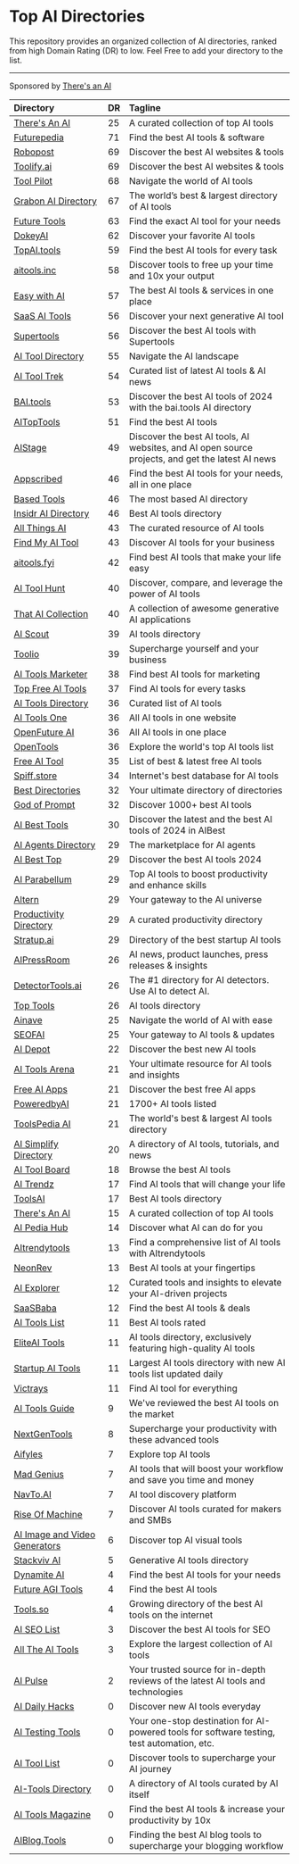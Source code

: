 # Top AI Directories

This repository provides an organized collection of AI directories, ranked from high Domain Rating (DR) to low. Feel Free to add your directory to the list.

---

Sponsored by [There's an AI](https://theresanai.com)



| Directory | DR | Tagline |
|:----------|:----------|:----------|
| [There's An AI](https://thenextaidirectory.com/go/theres-an-ai) | 25 | A curated collection of top AI tools |
| [Futurepedia](https://thenextaidirectory.com/go/futurepedia) | 71 | Find the best AI tools & software |
| [Robopost](https://thenextaidirectory.com/go/robopost) | 69 | Discover the best AI websites & tools |
| [Toolify.ai](https://thenextaidirectory.com/go/toolify-ai) | 69 | Discover the best AI websites & tools |
| [Tool Pilot](https://thenextaidirectory.com/go/tool-pilot) | 68 | Navigate the world of AI tools |
| [Grabon AI Directory](https://thenextaidirectory.com/go/grabon-ai-directory) | 67 | The world’s best & largest directory of AI tools |
| [Future Tools](https://thenextaidirectory.com/go/future-tools) | 63 | Find the exact AI tool for your needs |
| [DokeyAI](https://thenextaidirectory.com/go/dokeyai) | 62 | Discover your favorite AI tools |
| [TopAI.tools](https://thenextaidirectory.com/go/topai-tools) | 59 | Find the best AI tools for every task |
| [aitools.inc](https://thenextaidirectory.com/go/aitools-inc) | 58 | Discover tools to free up your time and 10x your output |
| [Easy with AI](https://thenextaidirectory.com/go/easy-with-ai) | 57 | The best AI tools & services in one place |
| [SaaS AI Tools](https://thenextaidirectory.com/go/saas-ai-tools) | 56 | Discover your next generative AI tool |
| [Supertools](https://thenextaidirectory.com/go/supertools) | 56 | Discover the best AI tools with Supertools |
| [AI Tool Directory](https://thenextaidirectory.com/go/ai-tool-directory) | 55 | Navigate the AI landscape |
| [AI Tool Trek](https://thenextaidirectory.com/go/ai-tool-trek) | 54 | Curated list of latest AI tools & AI news |
| [BAI.tools](https://thenextaidirectory.com/go/bai-tools) | 53 | Discover the best AI tools of 2024 with the bai.tools AI directory |
| [AITopTools](https://thenextaidirectory.com/go/aitoptools) | 51 | Find the best AI tools |
| [AIStage](https://thenextaidirectory.com/go/aistage) | 49 | Discover the best AI tools, AI websites, and AI open source projects, and get the latest AI news |
| [Appscribed](https://thenextaidirectory.com/go/appscribed) | 46 | Find the best AI tools for your needs, all in one place |
| [Based Tools](https://thenextaidirectory.com/go/based-tools) | 46 | The most based AI directory |
| [Insidr AI Directory](https://thenextaidirectory.com/go/insidr-ai-directory) | 46 | Best AI tools directory |
| [All Things AI](https://thenextaidirectory.com/go/all-things-ai) | 43 | The curated resource of AI tools |
| [Find My AI Tool](https://thenextaidirectory.com/go/find-my-ai-tool) | 43 | Discover AI tools for your business |
| [aitools.fyi](https://thenextaidirectory.com/go/aitools-fyi) | 42 | Find best AI tools that make your life easy |
| [AI Tool Hunt](https://thenextaidirectory.com/go/ai-tool-hunt) | 40 | Discover, compare, and leverage the power of AI tools |
| [That AI Collection](https://thenextaidirectory.com/go/that-ai-collection) | 40 | A collection of awesome generative AI applications |
| [AI Scout](https://thenextaidirectory.com/go/ai-scout) | 39 | AI tools directory |
| [Toolio](https://thenextaidirectory.com/go/toolio) | 39 | Supercharge yourself and your business |
| [AI Tools Marketer](https://thenextaidirectory.com/go/ai-tools-marketer) | 38 | Find best AI tools for marketing |
| [Top Free AI Tools](https://thenextaidirectory.com/go/top-free-ai-tools) | 37 | Find AI tools for every tasks |
| [AI Tools Directory](https://thenextaidirectory.com/go/ai-tools-directory-2) | 36 | Curated list of AI tools |
| [AI Tools One](https://thenextaidirectory.com/go/ai-tools-one) | 36 | All AI tools in one website |
| [OpenFuture AI](https://thenextaidirectory.com/go/openfuture-ai) | 36 | All AI tools in one place |
| [OpenTools](https://thenextaidirectory.com/go/opentools) | 36 | Explore the world's top AI tools list |
| [Free AI Tool](https://thenextaidirectory.com/go/free-ai-tool) | 35 | List of best & latest free AI tools |
| [Spiff.store](https://thenextaidirectory.com/go/spiff-store) | 34 | Internet's best database for AI tools |
| [Best Directories](https://thenextaidirectory.com/go/best-directories) | 32 | Your ultimate directory of directories |
| [God of Prompt](https://thenextaidirectory.com/go/god-of-prompt) | 32 | Discover 1000+ best AI tools |
| [AI Best Tools](https://thenextaidirectory.com/go/ai-best-tools) | 30 | Discover the latest and the best AI tools of 2024 in AIBest |
| [AI Agents Directory](https://thenextaidirectory.com/go/ai-agents-directory) | 29 | The marketplace for AI agents |
| [AI Best Top](https://thenextaidirectory.com/go/ai-best-top) | 29 | Discover the best AI tools 2024 |
| [AI Parabellum](https://thenextaidirectory.com/go/ai-parabellum) | 29 | Top AI tools to boost productivity and enhance skills |
| [Altern](https://thenextaidirectory.com/go/altern) | 29 | Your gateway to the AI universe |
| [Productivity Directory](https://thenextaidirectory.com/go/productivity-directory) | 29 | A curated productivity directory |
| [Stratup.ai](https://thenextaidirectory.com/go/stratup-ai) | 29 | Directory of the best startup AI tools |
| [AIPressRoom](https://thenextaidirectory.com/go/aipressroom) | 26 | AI news, product launches, press releases & insights |
| [DetectorTools.ai](https://thenextaidirectory.com/go/detectortools-ai) | 26 | The #1 directory for AI detectors. Use AI to detect AI. |
| [Top Tools](https://thenextaidirectory.com/go/top-tools) | 26 | AI tools directory |
| [Ainave](https://thenextaidirectory.com/go/ainave) | 25 | Navigate the world of AI with ease |
| [SEOFAI](https://thenextaidirectory.com/go/seofai) | 25 | Your gateway to AI tools & updates |
| [AI Depot](https://thenextaidirectory.com/go/ai-depot) | 22 | Discover the best new AI tools |
| [AI Tools Arena](https://thenextaidirectory.com/go/ai-tools-arena) | 21 | Your ultimate resource for AI tools and insights |
| [Free AI Apps](https://thenextaidirectory.com/go/free-ai-apps) | 21 | Discover the best free AI apps |
| [PoweredbyAI](https://thenextaidirectory.com/go/poweredbyai) | 21 | 1700+ AI tools listed |
| [ToolsPedia AI](https://thenextaidirectory.com/go/toolspedia-ai) | 21 | The world's best & largest AI tools directory |
| [AI Simplify Directory](https://thenextaidirectory.com/go/ai-simplify-directory) | 20 | A directory of AI tools, tutorials, and news |
| [AI Tool Board](https://thenextaidirectory.com/go/ai-tool-board) | 18 | Browse the best AI tools |
| [AI Trendz](https://thenextaidirectory.com/go/ai-trendz) | 17 | Find AI tools that will change your life |
| [ToolsAI](https://thenextaidirectory.com/go/toolsai) | 17 | Best AI tools directory |
| [There's An AI](https://thenextaidirectory.com/go/theres-an-ai) | 15 | A curated collection of top AI tools |
| [AI Pedia Hub](https://thenextaidirectory.com/go/ai-pedia-hub) | 14 | Discover what AI can do for you |
| [AItrendytools](https://thenextaidirectory.com/go/aitrendytools) | 13 | Find a comprehensive list of AI tools with AItrendytools |
| [NeonRev](https://thenextaidirectory.com/go/neonrev) | 13 | Best AI tools at your fingertips |
| [AI Explorer](https://thenextaidirectory.com/go/ai-explorer) | 12 | Curated tools and insights to elevate your AI-driven projects |
| [SaaSBaba](https://thenextaidirectory.com/go/saasbaba) | 12 | Find the best AI tools & deals |
| [AI Tools List](https://thenextaidirectory.com/go/ai-tools-list) | 11 | Best AI tools rated |
| [EliteAI Tools](https://thenextaidirectory.com/go/eliteai-tools) | 11 | AI tools directory, exclusively featuring high-quality AI tools |
| [Startup AI Tools](https://thenextaidirectory.com/go/startup-ai-tools) | 11 | Largest AI tools directory with new AI tools list updated daily |
| [Victrays](https://thenextaidirectory.com/go/victrays) | 11 | Find AI tool for everything |
| [AI Tools Guide](https://thenextaidirectory.com/go/ai-tools-guide) | 9 | We've reviewed the best AI tools on the market |
| [NextGenTools](https://thenextaidirectory.com/go/nextgentools) | 8 | Supercharge your productivity with these advanced tools |
| [Aifyles](https://thenextaidirectory.com/go/aifyles) | 7 | Explore top AI tools |
| [Mad Genius](https://thenextaidirectory.com/go/mad-genius) | 7 | AI tools that will boost your workflow and save you time and money |
| [NavTo.AI](https://thenextaidirectory.com/go/navto-ai) | 7 | AI tool discovery platform |
| [Rise Of Machine](https://thenextaidirectory.com/go/rise-of-machine) | 7 | Discover AI tools curated for makers and SMBs |
| [AI Image and Video Generators](https://thenextaidirectory.com/go/ai-image-and-video-generators) | 6 | Discover top AI visual tools |
| [Stackviv AI](https://thenextaidirectory.com/go/stackviv-ai) | 5 | Generative AI tools directory  |
| [Dynamite AI](https://thenextaidirectory.com/go/dynamite-ai) | 4 | Find the best AI tools for your needs |
| [Future AGI Tools](https://thenextaidirectory.com/go/future-agi-tools) | 4 | Find the best AI tools |
| [Tools.so](https://thenextaidirectory.com/go/tools-so) | 4 | Growing directory of the best AI tools on the internet |
| [AI SEO List](https://thenextaidirectory.com/go/ai-seo-list) | 3 | Discover the best AI tools for SEO |
| [All The AI Tools](https://thenextaidirectory.com/go/all-the-ai-tools) | 3 | Explore the largest collection of AI tools |
| [AI Pulse](https://thenextaidirectory.com/go/ai-pulse) | 2 | Your trusted source for in-depth reviews of the latest AI tools and technologies |
| [AI Daily Hacks](https://thenextaidirectory.com/go/ai-daily-hacks) | 0 | Discover new AI tools everyday |
| [AI Testing Tools](https://thenextaidirectory.com/go/ai-testing-tools) | 0 | Your one-stop destination for AI-powered tools for software testing, test automation, etc. |
| [AI Tool List](https://thenextaidirectory.com/go/ai-tool-list) | 0 | Discover tools to supercharge your AI journey |
| [AI-Tools Directory](https://thenextaidirectory.com/go/ai-tools-directory) | 0 | A directory of AI tools curated by AI itself |
| [AI Tools Magazine](https://thenextaidirectory.com/go/ai-tools-magazine) | 0 | Find the best AI tools & increase your productivity by 10x |
| [AIBlog.Tools](https://thenextaidirectory.com/go/aiblog-tools) | 0 | Finding the best AI blog tools to supercharge your blogging workflow |
